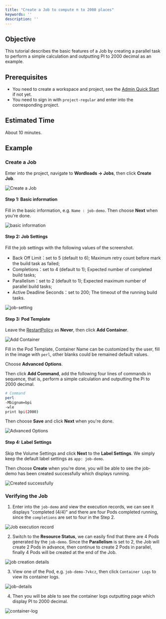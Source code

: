 ```yaml
---
title: "Create a Job to compute π to 2000 places"
keywords: ''
description: ''
---
```


## Objective

This tutorial describes the basic features of a Job by creating a parallel task to perform a simple calculation and outputting PI to 2000 decimal as an example.

## Prerequisites

- You need to create a workspace and project, see the [Admin Quick Start](../admin-quick-start) if not yet.
- You need to sign in with `project-regular` and enter into the corresponding project.

## Estimated Time

About 10 minutes.

## Example

### Create a Job

Enter into the project, navigate to **Wordloads → Jobs**, then click **Create Job**.

![Create a Job](/demo3-create-job-en.png)

#### Step 1: Basic information

Fill in the basic information, e.g. `Name : job-demo`. Then choose **Next** when you're done. 

![basic information](/demo3-job-basic-en.png)

#### Step 2: Job Settings

Fill the job settings with the following values of the screenshot.

- Back Off Limit：set to 5 (default to 6); Maximum retry count before mark the build task as failed; 
- Completions：set to 4 (default to 1); Expected number of completed build tasks;
- Parallelism：set to 2 (default to 1); Expected maximum number of parallel build tasks;
- Active Deadline Seconds：set to 200; The timeout of the running build tasks.

![job-setting](/demo-job-setting-en.png)

#### Step 3: Pod Template

Leave the [RestartPolicy](https://kubernetes.io/docs/concepts/workloads/Pods/pod-lifecycle/#restart-policy) as **Never**, then click **Add Container**.

![Add Container](https://pek3b.qingstor.com/kubesphere-docs/png/20190326142614.png)

Fill in the Pod Template, Container Name can be customized by the user, fill in the image with `perl`, other blanks could be remained default values.

Choose **Advanced Options**.

Then click **Add Command**, add the following four lines of commands in sequence, that is, perform a simple calculation and outputting the Pi to 2000 decimal.

```bash
# Command
perl
-Mbignum=bpi
-wle
print bpi(2000)
```

Then choose **Save** and click **Next** when you're done.

![Advanced Options](/job-demo-container-en.png) 


#### Step 4: Label Settings

Skip the Volume Settings and click **Next** to the **Label Settings**. We simply keep the default label settings as `app: job-demo`.

Then choose **Create** when you're done, you will be able to see the job-demo has been created successfully which displays running.

![Created successfully](/demo3-job-list-en.png)

### Verifying the Job

1. Enter into the `job-demo` and view the execution records, we can see it displays "completed (4/4)" and there are four Pods completed running, since the `completions` are set to four in the Step 2.

![Job execution record](/demo3-job-execution-record-en.png)

2. Switch to the **Resource Status**, we can easily find that there are 4 Pods generated by the `job-demo`. Since the **Parallelism** is set to 2, the Job will create 2 Pods in advance, then continue to create 2 Pods in parallel, finally 4 Pods will be created at the end of the Job.

![job creation details](/demo3-job-creation-details-en.png)

3. View one of the Pod, e.g. `job-demo-7vkcz`, then click `Container Logs` to view its container logs. 

![job-details](/demo3-job-container-en.png)

4. Then you will be able to see the container logs outputting page which display PI to 2000 decimal.

![container-log](/demo3-container-log-en.png)


